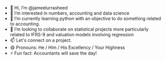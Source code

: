 - 👋 Hi, I’m @jameelurrasheed
- 👀 I’m interested in numbers, accounting and data science
- 🌱 I’m currently learning python with an objective to do something related to accounting.
- 💞️ I’m looking to collaborate on statistical projects more particularly related to IFRS-9 and valuation models involving regression
- 📫 Let's connect on a project. 
- 😄 Pronouns: He / Him / His Excellency / Your Highness
- ⚡ Fun fact: Accountants will save the day!

<!---
jameelurrasheed/jameelurrasheed is a ✨ special ✨ repository because its `README.md` (this file) appears on your GitHub profile.
You can click the Preview link to take a look at your changes.
--->
